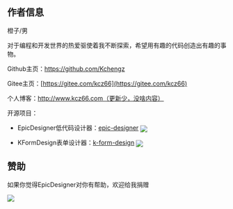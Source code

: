 ## 作者信息

橙子/男

对于编程和开发世界的热爱驱使着我不断探索，希望用有趣的代码创造出有趣的事物。

Github主页：https://github.com/Kchengz

Gitee主页：[https://gitee.com/kcz66](https://gitee.com/kcz66)

个人博客：http://www.kcz66.com（更新少，没啥内容）

开源项目：

- EpicDesigner低代码设计器：[epic-designer](https://gitee.com/kcz66/epic-designer) <img src="https://gitee.com/kcz66/epic-designer/badge/star.svg" style="display: inline; top: 6px; border-radius: 0px;transform: translateY(5px);" />

- KFormDesign表单设计器：[k-form-design](https://gitee.com/kcz66/k-form-design) <img src="https://gitee.com/kcz66/k-form-design/badge/star.svg" style="display: inline; top: 6px; border-radius: 0px;transform: translateY(5px);" />



## 赞助
如果你觉得EpicDesigner对你有帮助，欢迎给我捐赠

![](https://examples.epicjs.cn/static/donation.png)